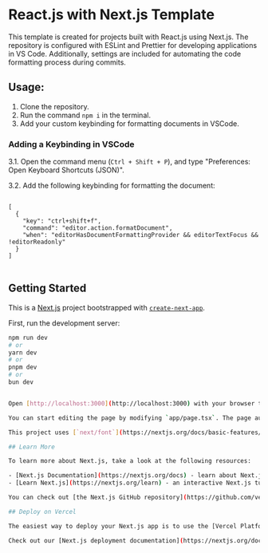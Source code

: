 # React.js with Next.js Template

This template is created for projects built with React.js using Next.js. The repository is configured with ESLint and Prettier for developing applications in VS Code. Additionally, settings are included for automating the code formatting process during commits.

## Usage:

1. Clone the repository.
2. Run the command `npm i` in the terminal.
3. Add your custom keybinding for formatting documents in VSCode.

### Adding a Keybinding in VSCode

3.1. Open the command menu (`Ctrl + Shift + P`), and type "Preferences: Open Keyboard Shortcuts (JSON)".

3.2. Add the following keybinding for formatting the document:

<pre>
<code>
[
  {
    "key": "ctrl+shift+f",
    "command": "editor.action.formatDocument",
    "when": "editorHasDocumentFormattingProvider && editorTextFocus && !editorReadonly"
  }
]
</code>
</pre>

## Getting Started

This is a [Next.js](https://nextjs.org/) project bootstrapped with [`create-next-app`](https://github.com/vercel/next.js/tree/canary/packages/create-next-app).

First, run the development server:

```bash
npm run dev
# or
yarn dev
# or
pnpm dev
# or
bun dev


Open [http://localhost:3000](http://localhost:3000) with your browser to see the result.

You can start editing the page by modifying `app/page.tsx`. The page auto-updates as you edit the file.

This project uses [`next/font`](https://nextjs.org/docs/basic-features/font-optimization) to automatically optimize and load Inter, a custom Google Font.

## Learn More

To learn more about Next.js, take a look at the following resources:

- [Next.js Documentation](https://nextjs.org/docs) - learn about Next.js features and API.
- [Learn Next.js](https://nextjs.org/learn) - an interactive Next.js tutorial.

You can check out [the Next.js GitHub repository](https://github.com/vercel/next.js/) - your feedback and contributions are welcome!

## Deploy on Vercel

The easiest way to deploy your Next.js app is to use the [Vercel Platform](https://vercel.com/new?utm_medium=default-template&filter=next.js&utm_source=create-next-app&utm_campaign=create-next-app-readme) from the creators of Next.js.

Check out our [Next.js deployment documentation](https://nextjs.org/docs/deployment) for more details.
